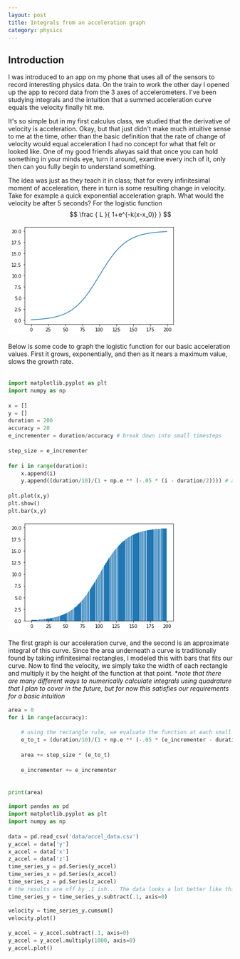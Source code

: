 ```yaml
---
layout: post
title: Integrals from an acceleration graph
category: physics
---
```

## Introduction
I was introduced to an app on my phone that uses all of the sensors to record interesting physics data. On the train to work the other day I opened up the app to record data from the 3 axes of accelerometers. I've been studying integrals and the intuition that a summed acceleration curve equals the velocity finally hit me.

It's so simple but in my first calculus class, we studied that the derivative of velocity is acceleration. Okay,  but that just didn't make much intuitive sense to me at the time, other than the basic definition that the rate of change of velocity would equal acceleration I had no concept for what that felt or looked like. One of my good friends alwyas said that once you can hold something in your minds eye, turn it around, examine every inch of it, only then can you fully begin to understand something.

The idea was just as they teach it in class; that for every infinitesimal moment of acceleration, there in turn is some resulting change in velocity. Take for example a quick exponential acceleration graph. What would the velocity be after 5 seconds? For the logistic function $$ \frac { L }{ 1+e^{-k(x-x_0)} } $$

![logistic curve](https://raw.githubusercontent.com/chrishorton/chrishorton.github.io/master/images/logistic_curve.png)

Below is some code to graph the logistic function for our basic acceleration values. First it grows, exponentially, and then as it nears a maximum value, slows the growth rate.

```python

import matplotlib.pyplot as plt
import numpy as np

x = []
y = []
duration = 200
accuracy = 20
e_incrementer = duration/accuracy # break down into small timesteps

step_size = e_incrementer

for i in range(duration):
    x.append(i)
    y.append((duration/10)/(1 + np.e ** (-.05 * (i - duration/2)))) # a logistic curve. modelling slowing acceleration as max speed is reached.
    
plt.plot(x,y)
plt.show()
plt.bar(x,y)

```
![logistic curve](https://raw.githubusercontent.com/chrishorton/chrishorton.github.io/master/images/logistic_curve_rectangle_integral.png)


The first graph is our acceleration curve, and the second is an approximate integral of this curve. Since the area underneath a curve is traditionally found by taking infinitesimal rectangles, I modeled this with bars that fits our curve. Now to find the velocity, we simply take the width of each rectangle and multiply it by the height of the function at that point. **note that there are many different ways to numerically calculate integrals using quadrature that I plan to cover in the future, but for now this satisfies our requirements for a basic intuition*

```python
area = 0
for i in range(accuracy):

    # using the rectangle rule, we evaluate the function at each small step, multiply, and add to a running total
    e_to_t = (duration/10)/(1 + np.e ** (-.05 * (e_incrementer - duration/2)))
        
    area += step_size * (e_to_t)
    
    e_incrementer += e_incrementer


print(area)
```

```python
import pandas as pd
import matplotlib.pyplot as plt
import numpy as np

data = pd.read_csv('data/accel_data.csv')
y_accel = data['y']
x_accel = data['x']
z_accel = data['z']
time_series_y = pd.Series(y_accel)
time_series_x = pd.Series(x_accel)
time_series_z = pd.Series(z_accel)
# the results are off by .1 ish... The data looks a lot better like this
time_series_y = time_series_y.subtract(.1, axis=0)
```

```python
velocity = time_series_y.cumsum()
velocity.plot()

y_accel = y_accel.subtract(.1, axis=0)
y_accel = y_accel.multiply(1000, axis=0)
y_accel.plot()
```
